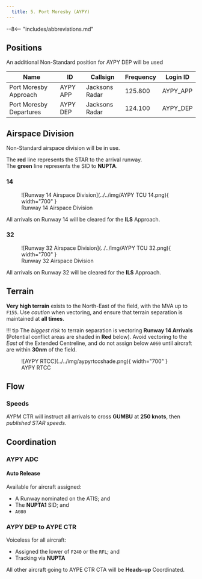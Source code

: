 ```yaml
---
  title: 5. Port Moresby (AYPY)
---
```


--8<-- "includes/abbreviations.md"

## Positions
An additional Non-Standard position for AYPY DEP will be used

| Name               | ID      | Callsign       | Frequency        | Login ID              |
| ------------------ | --------------| -------------- | ---------------- | --------------------------------------|
| Port Moresby Approach       | AYPY APP | Jacksons Radar              | 125.800 | AYPY_APP                              |
| Port Moresby Departures        | AYPY DEP | Jacksons Radar               | 124.100 | AYPY_DEP                              |

## Airspace Division
Non-Standard airspace division will be in use.

The **red** line represents the STAR to the arrival runway.  
The **green** line represents the SID to **NUPTA**.  

### 14

<figure markdown>
![Runway 14 Airspace Division](../../img/AYPY TCU 14.png){ width="700" }
  <figcaption>Runway 14 Airspace Division</figcaption>
</figure>

All arrivals on Runway 14 will be cleared for the **ILS** Approach.

### 32

<figure markdown>
![Runway 32 Airspace Division](../../img/AYPY TCU 32.png){ width="700" }
  <figcaption>Runway 32 Airspace Division</figcaption>
</figure>

All arrivals on Runway 32 will be cleared for the **ILS** Approach.

## Terrain
**Very high terrain** exists to the North-East of the field, with the MVA up to `F155`. Use *caution* when vectoring, and ensure that terrain separation is maintained at **all times**.

!!! tip
    The *biggest risk* to terrain separation is vectoring **Runway 14 Arrivals** (Potential conflict areas are shaded in **Red** below). Avoid vectoring to the *East* of the Extended Centreline, and do not assign below `A060` until aircraft are within **30nm** of the field.

<figure markdown>
![AYPY RTCC](../../img/aypyrtccshade.png){ width="700" }
  <figcaption>AYPY RTCC</figcaption>
</figure>

## Flow
### Speeds
AYPM CTR will instruct all arrivals to cross **GUMBU** at **250 knots**, then *published STAR speeds*.

## Coordination
### AYPY ADC
#### Auto Release
Available for aircraft assigned:

- A Runway nominated on the ATIS; and
- The **NUPTA1** SID; and
- `A080`

### AYPY DEP to AYPE CTR
Voiceless for all aircraft:

- Assigned the lower of `F240` or the `RFL`; and  
- Tracking via **NUPTA**

All other aircraft going to AYPE CTR CTA will be **Heads-up** Coordinated.